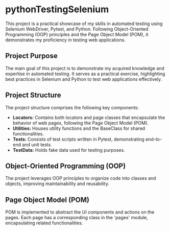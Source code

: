 # pythonTestingSelenium

This project is a practical showcase of my skills in automated testing using Selenium WebDriver, Pytest, and Python. Following Object-Oriented Programming (OOP) principles and the Page Object Model (POM), it demonstrates my proficiency in testing web applications.

## Project Purpose

The main goal of this project is to demonstrate my acquired knowledge and expertise in automated testing. It serves as a practical exercise, highlighting best practices in Selenium and Python to test web applications effectively.


## Project Structure

The project structure comprises the following key components:

- **Locators:** Contains both locators and page classes that encapsulate the behavior of web pages, following the Page Object Model (POM).
- **Utilities:** Houses utility functions and the BaseClass for shared functionalities.
- **Tests:** Consists of test scripts written in Pytest, demonstrating end-to-end and unit tests.
- **TestData:** Holds fake data used for testing purposes.

## Object-Oriented Programming (OOP)

The project leverages OOP principles to organize code into classes and objects, improving maintainability and reusability.

## Page Object Model (POM)

POM is implemented to abstract the UI components and actions on the pages. Each page has a corresponding class in the 'pages' module, encapsulating related functionalities.
